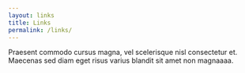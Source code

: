 ```yaml
---
layout: links
title: Links
permalink: /links/
---
```


Praesent commodo cursus magna, vel scelerisque nisl consectetur et. Maecenas sed diam eget risus varius blandit sit amet non magnaaaa.
